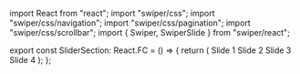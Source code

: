import React from "react";
import "swiper/css";
import "swiper/css/navigation";
import "swiper/css/pagination";
import "swiper/css/scrollbar";
import { Swiper, SwiperSlide } from "swiper/react";

export const SliderSection: React.FC = () => {
  return (
    <Swiper spaceBetween={50} slidesPerView={3}>
      <SwiperSlide>Slide 1</SwiperSlide>
      <SwiperSlide>Slide 2</SwiperSlide>
      <SwiperSlide>Slide 3</SwiperSlide>
      <SwiperSlide>Slide 4</SwiperSlide>
    </Swiper>
  );
};
